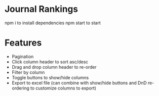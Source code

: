 # Journal Rankings
npm i to install dependencies
npm start to start

# Features
- Pagination
- Click column header to sort asc/desc
- Drag and drop column header to re-order
- Filter by column
- Toggle buttons to show/hide columns
- Export to excel file (can combine with show/hide buttons and DnD re-ordering to customize columns to export)
